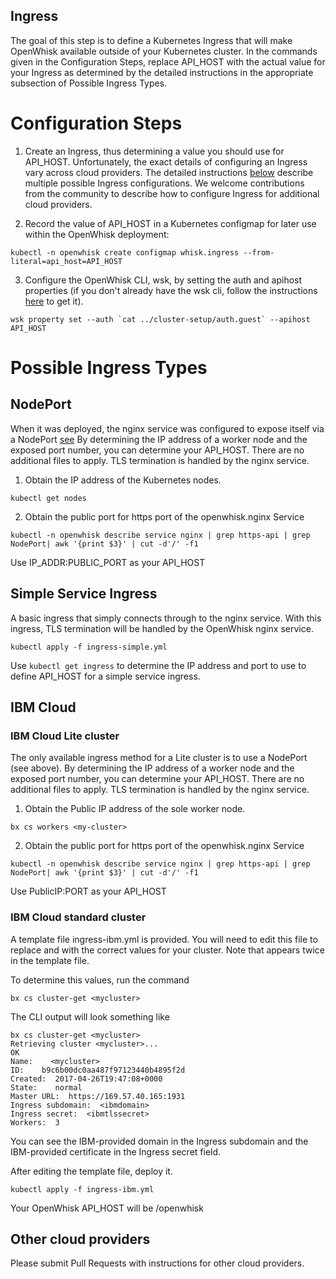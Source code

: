 Ingress
-------

The goal of this step is to define a Kubernetes Ingress that will make
OpenWhisk available outside of your Kubernetes cluster. In the
commands given in the Configuration Steps, replace API_HOST with the
actual value for your Ingress as determined by the detailed
instructions in the appropriate subsection of Possible Ingress Types.

# Configuration Steps

1. Create an Ingress, thus determining a value you should use for
API_HOST.  Unfortunately, the exact details of configuring an Ingress
vary across cloud providers.  The detailed instructions
[below](#possible-ingress-types) describe multiple possible Ingress
configurations.  We welcome contributions from the community to
describe how to configure Ingress for additional cloud providers.

2. Record the value of API_HOST in a Kubernetes configmap for later
use within the OpenWhisk deployment:
```
kubectl -n openwhisk create configmap whisk.ingress --from-literal=api_host=API_HOST
```

3. Configure the OpenWhisk CLI, wsk, by setting the auth and apihost
properties (if you don't already have the wsk cli, follow the
instructions [here](https://github.com/apache/incubator-openwhisk-cli)
to get it).

```
wsk property set --auth `cat ../cluster-setup/auth.guest` --apihost API_HOST
```

# Possible Ingress Types


## NodePort

When it was deployed, the nginx service was configured to expose
itself via a NodePort [see](https://github.com/apache/incubator-openwhisk-deploy-kube/tree/master/kubernetes/nginx/nginx.yml#L10)
By determining the IP address of a worker node and the exposed port
number, you can determine your API_HOST. There are no additional files
to apply. TLS termination is handled by the nginx service.

 1. Obtain the IP address of the Kubernetes nodes.

 ```
 kubectl get nodes
 ```

 2. Obtain the public port for https port of the openwhisk.nginx Service

 ```
kubectl -n openwhisk describe service nginx | grep https-api | grep NodePort| awk '{print $3}' | cut -d'/' -f1
 ```

Use IP_ADDR:PUBLIC_PORT as your API_HOST


## Simple Service Ingress

A basic ingress that simply connects through to the nginx
service. With this ingress, TLS termination will be handled by the
OpenWhisk nginx service.

```
kubectl apply -f ingress-simple.yml
````

Use `kubectl get ingress` to determine the IP address and port to use
to define API_HOST for a simple service ingress.

## IBM Cloud

### IBM Cloud Lite cluster

The only available ingress method for a Lite cluster is to use a
NodePort (see above).  By determining the IP address of a worker node
and the exposed port number, you can determine your API_HOST. There
are no additional files to apply. TLS termination is handled by the
nginx service.

 1. Obtain the Public IP address of the sole worker node.

 ```
bx cs workers <my-cluster>
 ```

 2. Obtain the public port for https port of the openwhisk.nginx Service

 ```
kubectl -n openwhisk describe service nginx | grep https-api | grep NodePort| awk '{print $3}' | cut -d'/' -f1
 ```
Use PublicIP:PORT as your API_HOST

### IBM Cloud standard cluster

A template file ingress-ibm.yml is provided.  You will need to edit
this file to replace <ibmdomain> and <ibmtlssecret> with the correct
values for your cluster. Note that <ibmdomain> appears twice in the
template file.

To determine this values, run the command
```
bx cs cluster-get <mycluster>
```
The CLI output will look something like
```
bx cs cluster-get <mycluster>
Retrieving cluster <mycluster>...
OK
Name:    <mycluster>
ID:    b9c6b00dc0aa487f97123440b4895f2d
Created:  2017-04-26T19:47:08+0000
State:    normal
Master URL:  https://169.57.40.165:1931
Ingress subdomain:  <ibmdomain>
Ingress secret:  <ibmtlssecret>
Workers:  3
```
You can see the IBM-provided domain in the Ingress subdomain and the
IBM-provided certificate in the Ingress secret field.

After editing the template file, deploy it.
```
kubectl apply -f ingress-ibm.yml
```

Your OpenWhisk API_HOST will be <ibmdomain>/openwhisk


## Other cloud providers

Please submit Pull Requests with instructions for other cloud providers.
